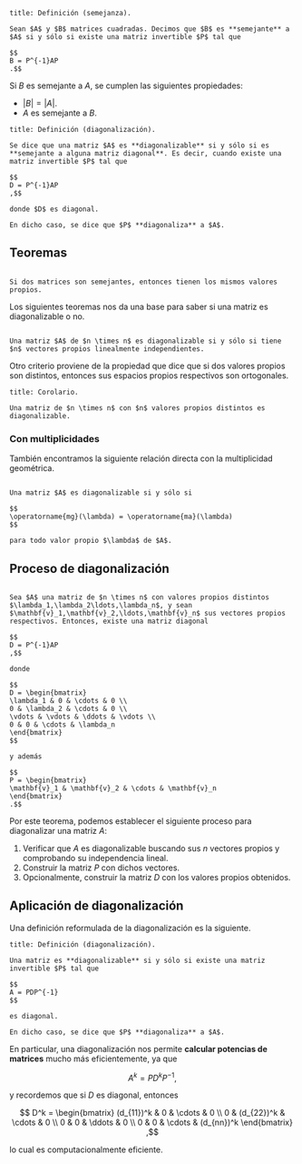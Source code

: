 ```ad-definition
title: Definición (semejanza).

Sean $A$ y $B$ matrices cuadradas. Decimos que $B$ es **semejante** a $A$ si y sólo si existe una matriz invertible $P$ tal que

$$
B = P^{-1}AP
.$$

```

Si $B$ es semejante a $A$, se cumplen las siguientes propiedades:

- $|B| = |A|$.
- $A$ es semejante a $B$.

```ad-definition
title: Definición (diagonalización).

Se dice que una matriz $A$ es **diagonalizable** si y sólo si es **semejante a alguna matriz diagonal**. Es decir, cuando existe una matriz invertible $P$ tal que

$$
D = P^{-1}AP
,$$

donde $D$ es diagonal.

En dicho caso, se dice que $P$ **diagonaliza** a $A$.

```

## Teoremas

```ad-theorem

Si dos matrices son semejantes, entonces tienen los mismos valores propios.

```

Los siguientes teoremas nos da una base para saber si una matriz es diagonalizable o no.

```ad-theorem

Una matriz $A$ de $n \times n$ es diagonalizable si y sólo si tiene $n$ vectores propios linealmente independientes.

```

Otro criterio proviene de la propiedad que dice que si dos valores propios son distintos, entonces sus espacios propios respectivos son ortogonales.

```ad-theorem
title: Corolario.

Una matriz de $n \times n$ con $n$ valores propios distintos es diagonalizable.

```

### Con multiplicidades

También encontramos la siguiente relación directa con la multiplicidad geométrica.

```ad-theorem

Una matriz $A$ es diagonalizable si y sólo si

$$
\operatorname{mg}(\lambda) = \operatorname{ma}(\lambda)
$$

para todo valor propio $\lambda$ de $A$.

```

## Proceso de diagonalización

```ad-theorem

Sea $A$ una matriz de $n \times n$ con valores propios distintos $\lambda_1,\lambda_2\ldots,\lambda_n$, y sean $\mathbf{v}_1,\mathbf{v}_2,\ldots,\mathbf{v}_n$ sus vectores propios respectivos. Entonces, existe una matriz diagonal

$$
D = P^{-1}AP
,$$

donde

$$
D = \begin{bmatrix}
\lambda_1 & 0 & \cdots & 0 \\
0 & \lambda_2 & \cdots & 0 \\
\vdots & \vdots & \ddots & \vdots \\
0 & 0 & \cdots & \lambda_n
\end{bmatrix}
$$

y además

$$
P = \begin{bmatrix}
\mathbf{v}_1 & \mathbf{v}_2 & \cdots & \mathbf{v}_n
\end{bmatrix}
.$$

```

Por este teorema, podemos establecer el siguiente proceso para diagonalizar una matriz $A$:

1. Verificar que $A$ es diagonalizable buscando sus $n$ vectores propios y comprobando su independencia lineal.
2. Construir la matriz $P$ con dichos vectores.
3. Opcionalmente, construir la matriz $D$ con los valores propios obtenidos.

## Aplicación de diagonalización

Una definición reformulada de la diagonalización es la siguiente.

```ad-definition
title: Definición (diagonalización).

Una matriz es **diagonalizable** si y sólo si existe una matriz invertible $P$ tal que

$$
A = PDP^{-1}
$$

es diagonal.

En dicho caso, se dice que $P$ **diagonaliza** a $A$.

```

En particular, una diagonalización nos permite **calcular potencias de matrices** mucho más eficientemente, ya que

$$
A^k = PD^kP^{-1}
,$$

y recordemos que si $D$ es diagonal, entonces

$$
D^k = \begin{bmatrix}
(d_{11})^k & 0 & \cdots & 0 \\
0 & (d_{22})^k & \cdots & 0 \\
0 & 0 & \ddots & 0 \\
0 & 0 & \cdots & (d_{nn})^k
\end{bmatrix}
,$$

lo cual es computacionalmente eficiente.
